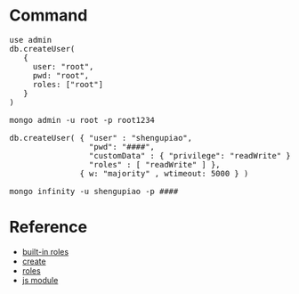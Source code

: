 # Command

<pre>
use admin
db.createUser(
   {
     user: "root",
     pwd: "root",
     roles: ["root"]
   }
)

mongo admin -u root -p root1234

db.createUser( { "user" : "shengupiao",
                 "pwd": "####",
                 "customData" : { "privilege": "readWrite" },
                 "roles" : [ "readWrite" ] },
               { w: "majority" , wtimeout: 5000 } )
               
mongo infinity -u shengupiao -p ####
</pre>

# Reference

 - [built-in roles](https://docs.mongodb.org/manual/reference/built-in-roles/#built-in-roles)
 - [create](https://docs.mongodb.org/manual/reference/method/db.createUser/#db.createUser)
 - [roles](http://www.jb51.net/article/53830.htm)
 - [js module](http://cnodejs.org/topic/53ad10aca087f45620c4cf5d)